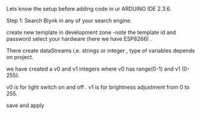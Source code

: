 Lets know the setup before adding code in ur ARDUINO IDE 2.3.6.

Step 1:
Search Blynk in any of your search engine.

create new template in development zone -note the template id and password select your hardware (here we have ESP8266) .

There create dataStreams i,e. strings or integer , type of variables depends on project.

we have created a v0 and v1 integers where v0 has range(0-1) and v1 (0-255).

v0 is for light switch on and off . v1 is for brightness adjustment from 0 to 255.

save and apply

